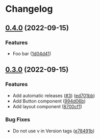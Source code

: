 # Changelog

## [0.4.0](https://github.com/Timmitry/conventional-changelog/compare/0.3.0...0.4.0) (2022-09-15)


### Features

* Foo bar ([1d04d41](https://github.com/Timmitry/conventional-changelog/commit/1d04d41467b6539738c06fac5d7a646b43c14add))

## [0.3.0](https://github.com/Timmitry/conventional-changelog/compare/0.2.0...0.3.0) (2022-09-15)


### Features

* Add automatic releases ([#3](https://github.com/Timmitry/conventional-changelog/issues/3)) ([ed701bb](https://github.com/Timmitry/conventional-changelog/commit/ed701bb9f84ae0b97d3d3603222e46965abc7199))
* Add Button component ([994d06b](https://github.com/Timmitry/conventional-changelog/commit/994d06ba20f03cdb4df4020748f27cf40c336ee2))
* Add layout component ([8700cf1](https://github.com/Timmitry/conventional-changelog/commit/8700cf1b8dccd7c0d43f0e40d988f6fad5204bef))


### Bug Fixes

* Do not use v in Version tags ([e78491b](https://github.com/Timmitry/conventional-changelog/commit/e78491b122bc36aec1299ef04caa970002699ad8))
